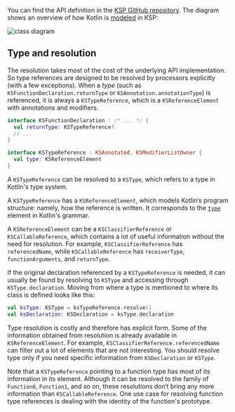 [//]: # (title: How KSP models Kotlin code)

You can find the API definition in the [KSP GitHub repository](https://github.com/google/ksp/tree/main/api/src/main/kotlin/com/google/devtools/ksp).
The diagram shows an overview of how Kotlin is [modeled](https://github.com/google/ksp/tree/main/api/src/main/kotlin/com/google/devtools/ksp/symbol/) 
in KSP:

![class diagram](ksp-class-diagram.svg)

## Type and resolution

The resolution takes most of the cost of the underlying API implementation. So type references are designed to be 
resolved by processors explicitly (with a few exceptions). When a _type_ (such as `KSFunctionDeclaration.returnType` 
or `KSAnnotation.annotationType`) is referenced, it is always a `KSTypeReference`, which is a `KSReferenceElement` with
annotations and modifiers.

```kotlin
interface KSFunctionDeclaration : /* ... */ {
  val returnType: KSTypeReference?
  // ...
}

interface KSTypeReference : KSAnnotated, KSModifierListOwner {
  val type: KSReferenceElement
}
```

A `KSTypeReference` can be resolved to a `KSType`, which refers to a type in Kotlin's type system.

A `KSTypeReference` has a `KSReferenceElement`, which models Kotlin‘s program structure: namely, how the reference is 
written. It corresponds to the [`type`](https://kotlinlang.org/docs/reference/grammar.html#type) element in Kotlin's grammar.

A `KSReferenceElement` can be a `KSClassifierReference` or `KSCallableReference`, which contains a lot of useful 
information without the need for resolution. For example, `KSClassifierReference` has `referencedName`, while 
`KSCallableReference` has `receiverType`, `functionArguments`, and `returnType`.

If the original declaration referenced by a `KSTypeReference` is needed, it can usually be found by resolving to 
`KSType` and accessing through `KSType.declaration`. Moving from where a type is mentioned to where its class is defined 
looks like this:

```kotlin
val ksType: KSType = ksTypeReference.resolve()
val ksDeclaration: KSDeclaration = ksType.declaration
```

Type resolution is costly and therefore has explicit form. Some of the information obtained from resolution is already 
available in `KSReferenceElement`. For example, `KSClassifierReference.referencedName` can filter out a lot of elements 
that are not interesting. You should resolve type only if you need specific information from `KSDeclaration` or `KSType`.

Note that a `KSTypeReference` pointing to a function type has most of its information in its element. 
Although it can be resolved to the family of `Function0`, `Function1`, and so on, these resolutions don‘t bring any
more information than `KSCallableReference`. One use case for resolving function type references is dealing with the 
identity of the function's prototype.
